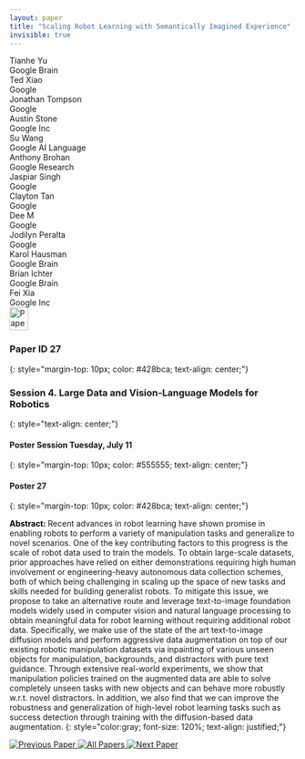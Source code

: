 ```yaml
---
layout: paper
title: "Scaling Robot Learning with Semantically Imagined Experience"
invisible: true
---
```

<div class="paper-authors">
<div class="paper-author-box">
    <div class="paper-author-name">Tianhe Yu</div>
    <div class="paper-author-uni">Google Brain</div>
</div>
<div class="paper-author-box">
    <div class="paper-author-name">Ted Xiao</div>
    <div class="paper-author-uni">Google</div>
</div>
<div class="paper-author-box">
    <div class="paper-author-name">Jonathan Tompson</div>
    <div class="paper-author-uni">Google</div>
</div>
<div class="paper-author-box">
    <div class="paper-author-name">Austin Stone</div>
    <div class="paper-author-uni">Google Inc</div>
</div>
<div class="paper-author-box">
    <div class="paper-author-name">Su Wang</div>
    <div class="paper-author-uni">Google AI Language</div>
</div>
<div class="paper-author-box">
    <div class="paper-author-name">Anthony Brohan</div>
    <div class="paper-author-uni">Google Research</div>
</div>
<div class="paper-author-box">
    <div class="paper-author-name">Jaspiar Singh</div>
    <div class="paper-author-uni">Google</div>
</div>
<div class="paper-author-box">
    <div class="paper-author-name">Clayton Tan</div>
    <div class="paper-author-uni">Google</div>
</div>
<div class="paper-author-box">
    <div class="paper-author-name">Dee M</div>
    <div class="paper-author-uni">Google</div>
</div>
<div class="paper-author-box">
    <div class="paper-author-name">Jodilyn Peralta</div>
    <div class="paper-author-uni">Google</div>
</div>
<div class="paper-author-box">
    <div class="paper-author-name">Karol Hausman</div>
    <div class="paper-author-uni">Google Brain</div>
</div>
<div class="paper-author-box">
    <div class="paper-author-name">Brian Ichter</div>
    <div class="paper-author-uni">Google Brain</div>
</div>
<div class="paper-author-box">
    <div class="paper-author-name">Fei Xia</div>
    <div class="paper-author-uni">Google Inc</div>
</div>

</div><div class="paper-pdf">
<div> <a href="http://www.roboticsproceedings.org/rss19/p027.pdf"><img src="{{ site.baseurl }}/images/paper_link.png" alt="Paper Website" width = "33"  height = "40"/></a> </div>
</div>

### Paper ID 27
{: style="margin-top: 10px; color: #428bca; text-align: center;"}

### Session 4. Large Data and Vision-Language Models for Robotics
{: style="text-align: center;"}

#### Poster Session Tuesday, July 11
{: style="margin-top: 10px; color: #555555; text-align: center;"}

#### Poster 27
{: style="margin-top: 10px; color: #428bca; text-align: center;"}

<b style="color: black;">Abstract: </b>Recent advances in robot learning have shown promise in enabling robots to perform a variety of manipulation tasks and generalize to novel scenarios. 
One of the key contributing factors to this progress is the scale of robot data used to train the models. To obtain large-scale datasets, prior approaches have relied on either demonstrations requiring high human involvement or engineering-heavy autonomous data collection schemes, both of which being challenging in scaling up the space of new tasks and skills needed for building generalist robots. 
To mitigate this issue, we propose to take an alternative route and leverage text-to-image foundation models widely used in computer vision and natural language processing to obtain meaningful data for robot learning without requiring additional robot data. Specifically, we make use of the state of the art text-to-image diffusion models and perform aggressive data augmentation on top of our existing robotic manipulation datasets via inpainting of various unseen objects for manipulation, backgrounds, and distractors with pure text guidance. Through extensive real-world experiments, we show that manipulation policies trained on the augmented data are able to solve completely unseen tasks with new objects and can behave more robustly w.r.t. novel distractors. In addition, we also find that we can improve the robustness and generalization of high-level robot learning tasks such as success detection through training with the diffusion-based data augmentation.
{: style="color:gray; font-size: 120%; text-align: justified;"}


<div class="paper-menu">
<a href="{{ site.baseurl }}/program/papers/026/"> <img src="{{ site.baseurl }}/images/previous_paper_icon.png" alt="Previous Paper" title="Previous Paper"/> </a>
<a href="{{ site.baseurl }}/program/papers"><img src="{{ site.baseurl }}/images/overview_icon.png" alt="All Papers" title="All Papers"/> </a>
<a href="{{ site.baseurl }}/program/papers/028/"> <img src="{{ site.baseurl }}/images/next_paper_icon.png" alt="Next Paper" title="Next Paper"/> </a>

</div>
